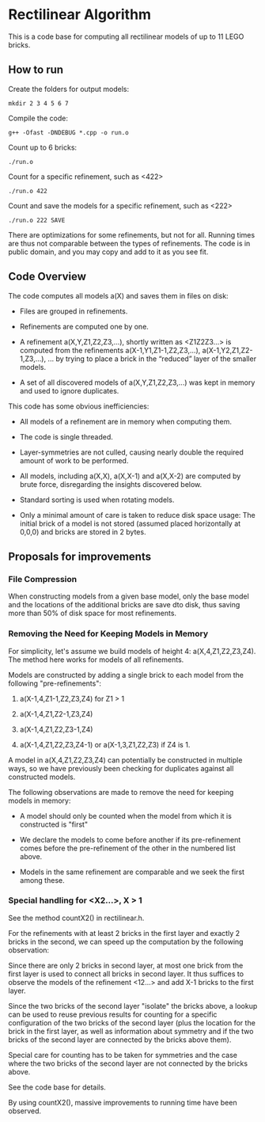 # Rectilinear Algorithm

This is a code base for computing all rectilinear models of up to 11 LEGO bricks.

## How to run

Create the folders for output models:

```
mkdir 2 3 4 5 6 7
```

Compile the code:

```
g++ -Ofast -DNDEBUG *.cpp -o run.o
```

Count up to 6 bricks:

```
./run.o
```

Count for a specific refinement, such as <422>

```
./run.o 422
```

Count and save the models for a specific refinement, such as <222>

```
./run.o 222 SAVE
```

There are optimizations for some refinements, but not for all. Running times are thus not comparable between the types of refinements.
The code is in public domain, and you may copy and add to it as you see fit.

## Code Overview

The code computes all models a(X) and saves them in files on disk:

- Files are grouped in refinements.

- Refinements are computed one by one.

- A refinement a(X,Y,Z1,Z2,Z3,...), shortly written as <Z1Z2Z3...> is computed from the refinements a(X-1,Y1,Z1-1,Z2,Z3,...), a(X-1,Y2,Z1,Z2-1,Z3,...), ... by trying to place a brick in the “reduced” layer of the smaller models.

- A set of all discovered models of a(X,Y,Z1,Z2,Z3,...) was kept in memory and used to ignore duplicates.


This code has some obvious inefficiencies:

- All models of a refinement are in memory when computing them.

- The code is single threaded.

- Layer-symmetries are not culled, causing nearly double the required amount of work to be performed.

- All models, including a(X,X), a(X,X-1) and a(X,X-2) are computed by brute force, disregarding the insights discovered below.

- Standard sorting is used when rotating models.

- Only a minimal amount of care is taken to reduce disk space usage: The initial brick of a model is not stored (assumed placed horizontally at 0,0,0) and bricks are stored in 2 bytes.


## Proposals for improvements

### File Compression

When constructing models from a given base model, only the base model and the locations of the additional bricks are save dto disk, thus saving more than 50% of disk space for most refinements.

### Removing the Need for Keeping Models in Memory

For simplicity, let's assume we build models of height 4: a(X,4,Z1,Z2,Z3,Z4). The method here works for models of all refinements.

Models are constructed by adding a single brick to each model from the following "pre-refinements":

1) a(X-1,4,Z1-1,Z2,Z3,Z4) for Z1 > 1

2) a(X-1,4,Z1,Z2-1,Z3,Z4)

3) a(X-1,4,Z1,Z2,Z3-1,Z4)

4) a(X-1,4,Z1,Z2,Z3,Z4-1) or a(X-1,3,Z1,Z2,Z3) if Z4 is 1.

A model in a(X,4,Z1,Z2,Z3,Z4) can potentially be constructed in multiple ways, so we have previously been checking for duplicates against all constructed models.

The following observations are made to remove the need for keeping models in memory:

- A model should only be counted when the model from which it is constructed is "first"

- We declare the models to come before another if its pre-refinement comes before the pre-refinement of the other in the numbered list above.

- Models in the same refinement are comparable and we seek the first among these.

### Special handling for <X2...>, X > 1

See the method countX2() in rectilinear.h.

For the refinements with at least 2 bricks in the first layer and exactly 2 bricks in the second, we can speed up the computation by the following observation:

Since there are only 2 bricks in second layer, at most one brick from the first layer is used to connect all bricks in second layer. It thus suffices to observe the models of the refinement <12...> and add X-1 bricks to the first layer.

Since the two bricks of the second layer "isolate" the bricks above, a lookup can be used to reuse previous results for counting for a specific configuration of the two bricks of the second layer (plus the location for the brick in the first layer, as well as information about symmetry and if the two bricks of the second layer are connected by the bricks above them).

Special care for counting has to be taken for symmetries and the case where the two bricks of the second layer are not connected by the bricks above.

See the code base for details.

By using countX2(), massive improvements to running time have been observed.